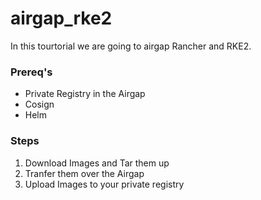 # airgap_rke2

In this tourtorial we are going to airgap Rancher and RKE2. 

### Prereq's
* Private Registry in the Airgap
* Cosign
* Helm

### Steps
1. Download Images and Tar them up
2. Tranfer them over the Airgap
3. Upload Images to your private registry


